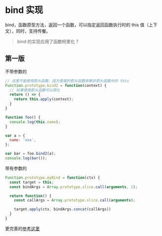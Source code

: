 # bind 实现

bind，函数原型方法，返回一个函数，可以指定返回函数执行时的 this 值（上下文），同时，支持传餐。

> bind 的实现应用了函数柯里化？

## 第一版

不带参数的

```js
// 这里不能使用箭头函数，因为里面的箭头函数依赖非箭头函数中的 this
Function.prototype.bind2 = function(context) {
  // 如果使用箭头函数可以简化
  return () => {
    return this.apply(context);
  }
}

function foo() {
  console.log(this.name);
}

var a = {
  name: 'xxx',
};

var bar = foo.bind2(a);
console.log(bar());
```

带有参数的

```js
Function.prototype.myBind = function(ctx) {
  const target = this;
  const bindArgs = Array.prototype.slice.call(arguments, 1);

  return function() {
    const callArgs = Array.prototype.slice.call(arguments);

    target.apply(ctx, bindArgs.concat(callArgs))
  }
}

```

更完善的[参考这里](https://juejin.im/post/5b3c3377f265da0f8f20131f)
